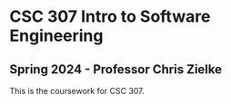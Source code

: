 # CSC 307 Intro to Software Engineering
## Spring 2024 - Professor Chris Zielke

This is the coursework for CSC 307.
